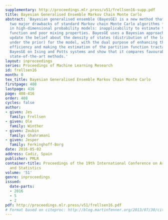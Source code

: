 ```yaml
---
supplementary: http://proceedings.mlr.press/v51/frellsen16-supp.pdf
title: Bayesian Generalised Ensemble Markov Chain Monte Carlo
abstract: 'Bayesian generalised ensemble (BayesGE) is a new method that addresses
  two major drawbacks of standard Markov chain Monte Carlo algorithms for inference
  in high-dimensional probability models: inapplicability to estimate the partition
  function and poor mixing properties. BayesGE uses a Bayesian approach to iteratively
  update the belief about the density of states (distribution of the log likelihood
  under the prior) for the model, with the dual purpose of enhancing the sampling
  efficiency and making the estimation of the partition function tractable. We benchmark
  BayesGE on Ising and Potts systems and show that it compares favourably to existing
  state-of-the-art methods.'
layout: inproceedings
series: Proceedings of Machine Learning Research
id: frellsen16
month: 0
tex_title: Bayesian Generalised Ensemble Markov Chain Monte Carlo
firstpage: 408
lastpage: 416
page: 408-416
order: 408
cycles: false
author:
- given: Jes
  family: Frellsen
- given: Ole
  family: Winther
- given: Zoubin
  family: Ghahramani
- given: Jesper
  family: Ferkinghoff-Borg
date: 2016-05-02
address: Cadiz, Spain
publisher: PMLR
container-title: Proceedings of the 19th International Conference on Artificial Intelligence
  and Statistics
volume: '51'
genre: inproceedings
issued:
  date-parts:
  - 2016
  - 5
  - 2
pdf: http://proceedings.mlr.press/v51/frellsen16.pdf
# Format based on citeproc: http://blog.martinfenner.org/2013/07/30/citeproc-yaml-for-bibliographies/
---
```

